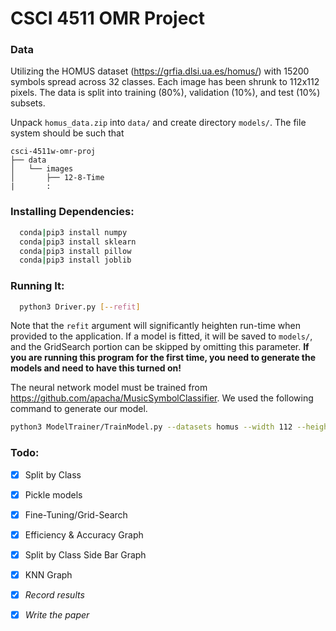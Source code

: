 # CSCI 4511 OMR Project

### Data
Utilizing the HOMUS dataset (https://grfia.dlsi.ua.es/homus/) with 15200 symbols spread across 32 classes. Each image has been shrunk to 112x112 pixels. The data is split into training (80%), validation (10%), and test (10%) subsets.

Unpack `homus_data.zip` into `data/` and create directory `models/`. The file system should be such that
```
csci-4511w-omr-proj
├── data
│   └── images
│       ├── 12-8-Time
|       :
```

### Installing Dependencies:

```bash
  conda|pip3 install numpy
  conda|pip3 install sklearn
  conda|pip3 install pillow
  conda|pip3 install joblib
```

### Running It:

```bash
  python3 Driver.py [--refit]
```

Note that the `refit` argument will significantly heighten run-time when provided to the application. If a model is fitted, it will be saved to `models/`, and the GridSearch portion can be skipped by omitting this parameter. **If you are running this program for the first time, you need to generate the models and need to have this turned on!**

The neural network model must be trained from https://github.com/apacha/MusicSymbolClassifier. We used the following command to generate our model.
```bash
python3 ModelTrainer/TrainModel.py --datasets homus --width 112 --height 112 --minibatch_size 32 --model_name vgg4
```

### Todo:
* [x] Split by Class
* [x] Pickle models
* [x] Fine-Tuning/Grid-Search
* [x] Efficiency & Accuracy Graph
* [x] Split by Class Side Bar Graph
* [x] KNN Graph
* [x] *Record results*
* [x] *Write the paper*

